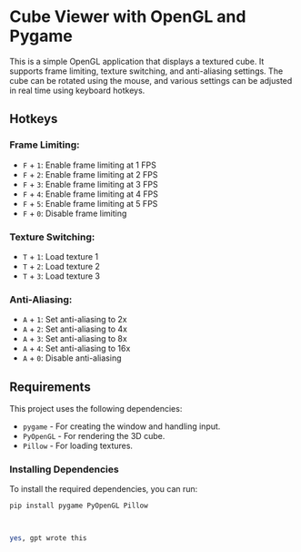 # Cube Viewer with OpenGL and Pygame

This is a simple OpenGL application that displays a textured cube. It supports frame limiting, texture switching, and anti-aliasing settings. The cube can be rotated using the mouse, and various settings can be adjusted in real time using keyboard hotkeys.

## Hotkeys
### Frame Limiting:
- `F` + `1`: Enable frame limiting at 1 FPS
- `F` + `2`: Enable frame limiting at 2 FPS
- `F` + `3`: Enable frame limiting at 3 FPS
- `F` + `4`: Enable frame limiting at 4 FPS
- `F` + `5`: Enable frame limiting at 5 FPS
- `F` + `0`: Disable frame limiting

### Texture Switching:
- `T` + `1`: Load texture 1
- `T` + `2`: Load texture 2
- `T` + `3`: Load texture 3

### Anti-Aliasing:
- `A` + `1`: Set anti-aliasing to 2x
- `A` + `2`: Set anti-aliasing to 4x
- `A` + `3`: Set anti-aliasing to 8x
- `A` + `4`: Set anti-aliasing to 16x
- `A` + `0`: Disable anti-aliasing

## Requirements
This project uses the following dependencies:
- `pygame` - For creating the window and handling input.
- `PyOpenGL` - For rendering the 3D cube.
- `Pillow` - For loading textures.

### Installing Dependencies
To install the required dependencies, you can run:

```bash
pip install pygame PyOpenGL Pillow



yes, gpt wrote this